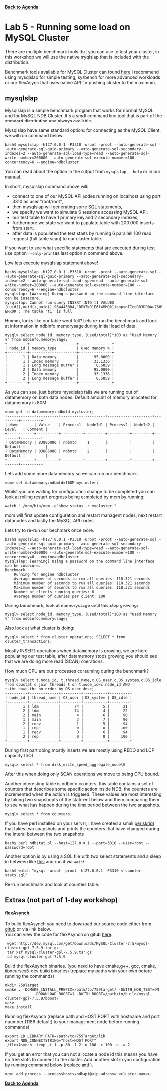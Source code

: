 **[Back to Agenda](./../README.md)**

# Lab 5 - Running some load on MySQL Cluster

There are multiple benchmark tools that you can use to test your cluster, in this workshop we will use the native myqlslap that is included with the distribution.

Benchmark tools available for MySQL Cluster can found [here](https://dev.mysql.com/downloads/benchmarks.html)
I recommend using mysqlslap for simple testing, sysbench for more advanced workloads or our flexAsync that uses native API for pushing cluster to the maximum.

mysqlslap
---------------

Mysqlslap is a simple benchmark program that works for normal MySQL and for MySQL NDB Cluster. It's a small command line tool that is part of the standard distribution and always available.

Mysqlslap have same standard options for connecting as the MySQL Client, we will run command below.
```
bash$ mysqlslap -h127.0.0.1 -P3310 -uroot -proot --auto-generate-sql --auto-generate-sql-guid-primary --auto-generate-sql-secondary-indexes=2 --auto-generate-sql-load-type=read --auto-generate-sql-write-number=200000 --auto-generate-sql-execute-number=100 --concurrency=6 --engine=ndbcluster
```
You can read about the option in the output from `mysqlslap --help` or in our [manual](https://dev.mysql.com/doc/refman/5.7/en/mysqlslap.html).

In short, mysqlslap command above will:
  - connect to one of our MySQL API nodes running on localhost using port 3310 as user "root/root",
  - then mysqlslap will generating some SQL statements,
  - we specify we want to simulate 6 sessions accessing MySQL API,
  - our test table to have 1 primary key and 2 secondary indexes,
  - furthermore we state we want to populate table with 200.000 inserts from start,
  - after data is populated the test starts by running 6 parallell 100 read request (full table scan) to our cluster table.

If you want to see what specific statements that are executed during test use option `--only-print`as last option in command above.

Low lets execute mysqlslap statement above!
```
bash$ mysqlslap -h127.0.0.1 -P3310 -uroot -proot --auto-generate-sql --auto-generate-sql-guid-primary --auto-generate-sql-secondary-indexes=2 --auto-generate-sql-load-type=read --auto-generate-sql-write-number=200000 --auto-generate-sql-execute-number=100 --concurrency=6 --engine=ndbcluster 
mysqlslap: [Warning] Using a password on the command line interface can be insecure.
mysqlslap: Cannot run query INSERT INTO t1 VALUES (uuid(),uuid(),uuid(),964445884,'DPh7kD1E6f4MMQk1ioopsoIIcoD83DD8Wu7689K6oHTAjD3Hts6lYGv8x9G0EL0k87q8G2ExJjz2o3KhnIJBbEJYFROTpO5pNvxgyBT9nSCbNO9AiKL9QYhi0x3hL9') ERROR : The table 't1' is full
```
Hmmm, looks like our table went full?
Lets re-run the benchmark and look at information in ndbinfo.memorysage during initial load of data.
```
mysql> select node_id, memory_type, (used/total)*100 as "Used Memory %" from ndbinfo.memoryusage;
+---------+---------------------+---------------+
| node_id | memory_type         | Used Memory % |
+---------+---------------------+---------------+
|       1 | Data memory         |       95.0000 |
|       1 | Index memory        |       33.1336 |
|       1 | Long message buffer |        0.5859 |
|       2 | Data memory         |       95.0000 |
|       2 | Index memory        |       33.1336 |
|       2 | Long message buffer |        0.5859 |
+---------+---------------------+---------------+
```
As you can see, just before mysqlslap fails we are running out of datamemory on both data nodes. Default amount of memory allocated for datamemory is 80M.
```
mcm> get -d datamemory:ndbmtd mycluster;
+------------+----------+----------+---------+----------+---------+---------+---------+
| Name       | Value    | Process1 | NodeId1 | Process2 | NodeId2 | Level   | Comment |
+------------+----------+----------+---------+----------+---------+---------+---------+
| DataMemory | 83886080 | ndbmtd   | 1       |          |         | Default |         |
| DataMemory | 83886080 | ndbmtd   | 2       |          |         | Default |         |
+------------+----------+----------+---------+----------+---------+---------+---------+
```

Lets add some more datamemory so we can run our benchmark. 
```
mcm> set datamemory:ndbmtd=160M mycluster;
```

Whilst you are waiting for configuration change to be completed you can look at rolling restart progress being completed by mcm by running:
```
watch "./mcm/bin/mcm -e'show status -r mycluster'"
```
mcm will first update configuration and restart managent nodes, next restart datanodes and lastly the MySQL API nodes.

Lets try to re-run our bechmark once more.
```
bash$ mysqlslap -h127.0.0.1 -P3310 -uroot -proot --auto-generate-sql --auto-generate-sql-guid-primary --auto-generate-sql-secondary-indexes=2 --auto-generate-sql-load-type=read --auto-generate-sql-write-number=200000 --auto-generate-sql-execute-number=100 --concurrency=6 --engine=ndbcluster 
mysqlslap: [Warning] Using a password on the command line interface can be insecure.
Benchmark
	Running for engine ndbcluster
	Average number of seconds to run all queries: 118.321 seconds
	Minimum number of seconds to run all queries: 118.321 seconds
	Maximum number of seconds to run all queries: 118.321 seconds
	Number of clients running queries: 6
	Average number of queries per client: 100
``` 
During benchmark, look at memoryusage until this stop growing:
```
mysql> select node_id, memory_type, (used/total)*100 as "Used Memory %" from ndbinfo.memoryusage;
```
Also look at what cluster is doing:
```
mysql> select * from cluster_operations; SELECT * from cluster_transactions;
```
Mostly INSERT operations when datamemory is growing, we are here populating our test table, after datamemory stops growing you should see that we are doing more read (SCAN) operations.

How much CPU are our processes consuming during the benchmark?
```
mysql> select t.node_id, t.thread_name,c.OS_user,c.OS_system,c.OS_idle from cpustat c join threads t on t.node_id=c.node_id AND t.thr_no=c.thr_no order by OS_user desc;
+---------+-------------+---------+-----------+---------+
| node_id | thread_name | OS_user | OS_system | OS_idle |
+---------+-------------+---------+-----------+---------+
|       1 | ldm         |      74 |         5 |      21 |
|       2 | ldm         |      74 |         4 |      22 |
|       2 | main        |       4 |         6 |      90 |
|       1 | main        |       3 |         7 |      90 |
|       2 | recv        |       1 |         5 |      94 |
|       1 | rep         |       0 |         0 |     100 |
|       1 | recv        |       0 |         6 |      94 |
|       2 | rep         |       0 |         0 |     100 |
+---------+-------------+---------+-----------+---------+
```
During first part doing mostly inserts we are mostly using REDO and LCP capacity (I/O)
```
mysql> select * from disk_write_speed_aggregate_node\G
```
After this when doing only SCAN operations we move to being CPU bound.

Another interesting table is ndbinfo.counters, this table contains a set of counters that describes some specific action inside NDB, the counters are incremented when the action is triggered. These values are most interesting by taking two snapshopts of the statment below and them comparing them to see what has happen during the time period between the two snapshots.

```
mysql> select * from counters;
```
If you have perl installed on your server, I have created a small [perlskript](../scripts/ndbstat.pl) that takes two snapshots and prints the counters that have changed during the interal between the two snapshots.
```
bash$ perl ndbstat.pl --host=127.0.0.1 --port=3310 --user=root --password=root
```
Another option is by using a SQL file with two select statements and a sleep in between like [this](../scripts/counter-stats.sql) and run it via `watch`:
```
bash$ watch "mysql -uroot -proot -h127.0.0.1 -P3310 < counter-stats.sql"
```
Re-run benchmark and look at counters table.

Extras (not part of 1-day workshop)
-------------
#### flexAsynch

To build flexAsynch you need to download our source code either from [gitub](https://github.com/mysql/mysql-server) or via link below.  
You can view the code for flexAsynch on gitub [here](https://github.com/mysql/mysql-server/blob/5.7/storage/ndb/test/ndbapi/flexAsynch.cpp).
```
 wget http://dev.mysql.com/get/Downloads/MySQL-Cluster-7.5/mysql-cluster-gpl-7.5.9.tar.gz
 tar xzf mysql-cluster-gpl-7.5.9.tar.gz
 cd mysql-cluster-gpl-7.5.9
```
Build the flexAsynch binaries.
(you need to have cmake,g++, gcc, cmake, libncurses5-dev build binaries)
(replace my paths with your own before running the commands)
```
mkdir 759Target
cmake . -DCMAKE_INSTALL_PREFIX=/path/to/759target/ -DWITH_NDB_TEST=ON
             -DDOWNLOAD_BOOST=1 -DWITH_BOOST=/path/to/build/mysql-cluster-gpl-7.5.9/boost/
make
make install
```
Running flexAsynch
(replace path and HOST:PORT with hostname and port nuumber (1186 default) to your management node before running commands)
```
export LD_LIBRARY_PATH=/path/to/759Target/lib
export NDB_CONNECTSTRING="host=HOST:PORT"
./flexAsynch -temp -t 1 -p 80 -l 2 -o 100 -c 100 -n -a 2
```
If you get an error that you can not allocate a node id this means you have no free slots to connect to the cluster. Add another slot in you configuration by running command below (replace <ip-address> and <clustername>).
```
mcm: add process --processhosts=ndbapi@<ip-adress> <cluster-name>;
```

**[Back to Agenda](./../README.md)**
